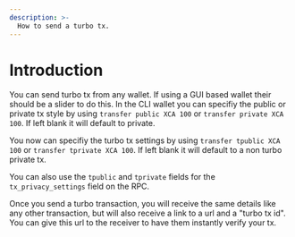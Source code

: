 ```yaml
---
description: >-
  How to send a turbo tx.
---
```


# Introduction

You can send turbo tx from any wallet. If using a GUI based wallet their should be a slider to do this. In the CLI wallet you can specifiy the public or private tx style by using `transfer public XCA 100` or `transfer private XCA 100`. If left blank it will default to private.

You now can specifiy the turbo tx settings by using `transfer tpublic XCA 100` or `transfer tprivate XCA 100`. If left blank it will default to a non turbo private tx.

You can also use the `tpublic` and `tprivate` fields for the `tx_privacy_settings` field on the RPC.

Once you send a turbo transaction, you will receive the same details like any other transaction, but will also receive a link to a url and a "turbo tx id". You can give this url to the receiver to have them instantly verify your tx.
